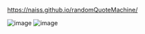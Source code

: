 https://naiss.github.io/randomQuoteMachine/

![image](https://github.com/naiss/randomQuoteMachine/assets/32767749/26e697fa-ba80-401e-9910-177ec959aed5)
![image](https://github.com/naiss/randomQuoteMachine/assets/32767749/c550ab19-fc3d-4ee3-b37d-a68f1e4911fb)



